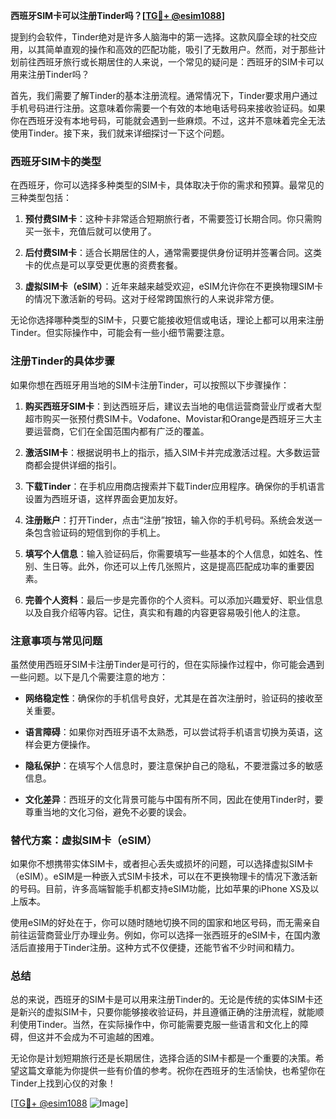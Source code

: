**西班牙SIM卡可以注册Tinder吗？[[TG💪+ @esim1088](https://t.me/s/esim1088)]**

提到约会软件，Tinder绝对是许多人脑海中的第一选择。这款风靡全球的社交应用，以其简单直观的操作和高效的匹配功能，吸引了无数用户。然而，对于那些计划前往西班牙旅行或长期居住的人来说，一个常见的疑问是：西班牙的SIM卡可以用来注册Tinder吗？

首先，我们需要了解Tinder的基本注册流程。通常情况下，Tinder要求用户通过手机号码进行注册。这意味着你需要一个有效的本地电话号码来接收验证码。如果你在西班牙没有本地号码，可能就会遇到一些麻烦。不过，这并不意味着完全无法使用Tinder。接下来，我们就来详细探讨一下这个问题。

### 西班牙SIM卡的类型

在西班牙，你可以选择多种类型的SIM卡，具体取决于你的需求和预算。最常见的三种类型包括：

1. **预付费SIM卡**：这种卡非常适合短期旅行者，不需要签订长期合同。你只需购买一张卡，充值后就可以使用了。
   
2. **后付费SIM卡**：适合长期居住的人，通常需要提供身份证明并签署合同。这类卡的优点是可以享受更优惠的资费套餐。
   
3. **虚拟SIM卡（eSIM）**：近年来越来越受欢迎，eSIM允许你在不更换物理SIM卡的情况下激活新的号码。这对于经常跨国旅行的人来说非常方便。

无论你选择哪种类型的SIM卡，只要它能接收短信或电话，理论上都可以用来注册Tinder。但实际操作中，可能会有一些小细节需要注意。

### 注册Tinder的具体步骤

如果你想在西班牙用当地的SIM卡注册Tinder，可以按照以下步骤操作：

1. **购买西班牙SIM卡**：到达西班牙后，建议去当地的电信运营商营业厅或者大型超市购买一张预付费SIM卡。Vodafone、Movistar和Orange是西班牙三大主要运营商，它们在全国范围内都有广泛的覆盖。

2. **激活SIM卡**：根据说明书上的指示，插入SIM卡并完成激活过程。大多数运营商都会提供详细的指引。

3. **下载Tinder**：在手机应用商店搜索并下载Tinder应用程序。确保你的手机语言设置为西班牙语，这样界面会更加友好。

4. **注册账户**：打开Tinder，点击“注册”按钮，输入你的手机号码。系统会发送一条包含验证码的短信到你的手机上。

5. **填写个人信息**：输入验证码后，你需要填写一些基本的个人信息，如姓名、性别、生日等。此外，你还可以上传几张照片，这是提高匹配成功率的重要因素。

6. **完善个人资料**：最后一步是完善你的个人资料。可以添加兴趣爱好、职业信息以及自我介绍等内容。记住，真实和有趣的内容更容易吸引他人的注意。

### 注意事项与常见问题

虽然使用西班牙SIM卡注册Tinder是可行的，但在实际操作过程中，你可能会遇到一些问题。以下是几个需要注意的地方：

- **网络稳定性**：确保你的手机信号良好，尤其是在首次注册时，验证码的接收至关重要。
  
- **语言障碍**：如果你对西班牙语不太熟悉，可以尝试将手机语言切换为英语，这样会更方便操作。

- **隐私保护**：在填写个人信息时，要注意保护自己的隐私，不要泄露过多的敏感信息。

- **文化差异**：西班牙的文化背景可能与中国有所不同，因此在使用Tinder时，要尊重当地的文化习俗，避免不必要的误会。

### 替代方案：虚拟SIM卡（eSIM）

如果你不想携带实体SIM卡，或者担心丢失或损坏的问题，可以选择虚拟SIM卡（eSIM）。eSIM是一种嵌入式SIM卡技术，可以在不更换物理卡的情况下激活新的号码。目前，许多高端智能手机都支持eSIM功能，比如苹果的iPhone XS及以上版本。

使用eSIM的好处在于，你可以随时随地切换不同的国家和地区号码，而无需亲自前往运营商营业厅办理业务。例如，你可以选择一张西班牙的eSIM卡，在国内激活后直接用于Tinder注册。这种方式不仅便捷，还能节省不少时间和精力。

### 总结

总的来说，西班牙的SIM卡是可以用来注册Tinder的。无论是传统的实体SIM卡还是新兴的虚拟SIM卡，只要你能够接收验证码，并且遵循正确的注册流程，就能顺利使用Tinder。当然，在实际操作中，你可能需要克服一些语言和文化上的障碍，但这并不会成为不可逾越的困难。

无论你是计划短期旅行还是长期居住，选择合适的SIM卡都是一个重要的决策。希望这篇文章能为你提供一些有价值的参考。祝你在西班牙的生活愉快，也希望你在Tinder上找到心仪的对象！

[[TG💪+ @esim1088](https://t.me/s/esim1088) ![Image](https://i.postimg.cc/4NQfJmqS/Snipaste-2025-05-13-00-14-12.png)]